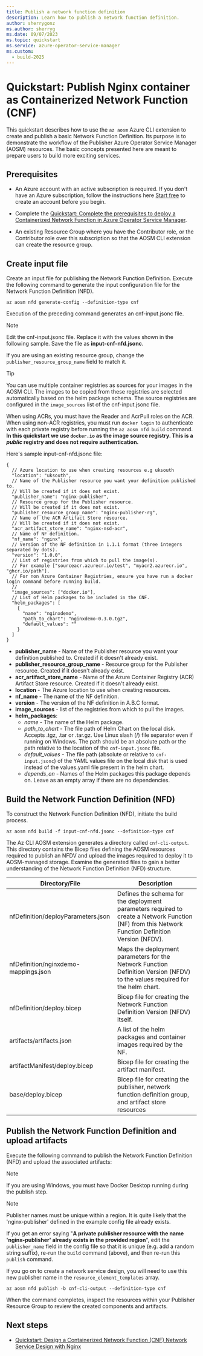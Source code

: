 ```yaml
---
title: Publish a network function definition
description: Learn how to publish a network function definition.
author: sherrygonz
ms.author: sherryg
ms.date: 09/07/2023
ms.topic: quickstart
ms.service: azure-operator-service-manager
ms.custom:
  - build-2025
---
```


# Quickstart: Publish Nginx container as Containerized Network Function (CNF)

This quickstart describes how to use the `az aosm` Azure CLI extension to create and publish a basic Network Function Definition. Its purpose is to demonstrate the workflow of the Publisher Azure Operator Service Manager (AOSM) resources. The basic concepts presented here are meant to prepare users to build more exciting services.

## Prerequisites

- An Azure account with an active subscription is required. If you don't have an Azure subscription, follow the instructions here [Start free](https://azure.microsoft.com/pricing/purchase-options/azure-account?cid=msft_learn) to create an account before you begin.

- Complete the [Quickstart: Complete the prerequisites to deploy a Containerized Network Function in Azure Operator Service Manager](quickstart-containerized-network-function-prerequisites.md).

- An existing Resource Group where you have the Contributor role, or the Contributor role over this subscription so that the AOSM CLI extension can create the resource group.

## Create input file

Create an input file for publishing the Network Function Definition. Execute the following command to generate the input configuration file for the Network Function Definition (NFD).

```azurecli
az aosm nfd generate-config --definition-type cnf
```

Execution of the preceding command generates an cnf-input.jsonc file.

> [!NOTE]
> Edit the cnf-input.jsonc file. Replace it with the values shown in the following sample. Save the file as **input-cnf-nfd.jsonc**.
>
> If you are using an existing resource group, change the `publisher_resource_group_name` field to match it.

> [!TIP]
> You can use multiple container registries as sources for your images in the AOSM CLI. The images to be copied from these registries are selected automatically based on the helm package schema. The source registries are configured in the `image_sources` list of the cnf-input.jsonc file.
>
>When using ACRs, you must have the Reader and AcrPull roles on the ACR. When using non-ACR registries, you must run `docker login` to authenticate with each private registry before running the `az aosm nfd build` command.
> **In this quickstart we use `docker.io` as the image source registry. This is a *public* registry and does not require authentication.**

Here's sample input-cnf-nfd.jsonc file:

```jsonc
{
  // Azure location to use when creating resources e.g uksouth
  "location": "uksouth",
  // Name of the Publisher resource you want your definition published to.
  // Will be created if it does not exist.
  "publisher_name": "nginx-publisher",
  // Resource group for the Publisher resource.
  // Will be created if it does not exist.
  "publisher_resource_group_name": "nginx-publisher-rg",
  // Name of the ACR Artifact Store resource.
  // Will be created if it does not exist.
  "acr_artifact_store_name": "nginx-nsd-acr",
  // Name of NF definition.
  "nf_name": "nginx",
  // Version of the NF definition in 1.1.1 format (three integers separated by dots).
  "version": "1.0.0",
  // List of registries from which to pull the image(s).
  // For example ["sourceacr.azurecr.io/test", "myacr2.azurecr.io", "ghcr.io/path"].
  // For non Azure Container Registries, ensure you have run a docker login command before running build.
  //
  "image_sources": ["docker.io"],
  // List of Helm packages to be included in the CNF.
  "helm_packages": [
    {
      "name": "nginxdemo",
      "path_to_chart": "nginxdemo-0.3.0.tgz",
      "default_values": ""
    }
  ]
}
```

- **publisher_name** - Name of the Publisher resource you want your definition published to. Created if it doesn't already exist.
- **publisher_resource_group_name** - Resource group for the Publisher resource. Created if it doesn't already exist.
- **acr_artifact_store_name** - Name of the Azure Container Registry (ACR) Artifact Store resource. Created if it doesn't already exist.
- **location** - The Azure location to use when creating resources.
- **nf_name** - The name of the NF definition.
- **version** - The version of the NF definition in A.B.C format.
- **image_sources** - list of the registries from which to pull the images.
- **helm_packages**:
  - _name_ - The name of the Helm package.
  - _path_to_chart_ - The file path of Helm Chart on the local disk. Accepts .tgz, .tar or .tar.gz. Use Linux slash (/) file separator even if running on Windows. The path should be an absolute path or the path relative to the location of the `cnf-input.jsonc` file.
  - _default_values_ - The file path (absolute or relative to `cnf-input.jsonc`) of the YAML values file on the local disk that is used instead of the values.yaml file present in the helm chart.
  - _depends_on_ - Names of the Helm packages this package depends on. Leave as an empty array if there are no dependencies.

## Build the Network Function Definition (NFD)

To construct the Network Function Definition (NFD), initiate the build process.

```azurecli
az aosm nfd build -f input-cnf-nfd.jsonc --definition-type cnf
```

The Az CLI AOSM extension generates a directory called `cnf-cli-output`. This directory contains the Bicep files defining the AOSM resources required to publish an NFDV and upload the images required to deploy it to AOSM-managed storage. Examine the generated files to gain a better understanding of the Network Function Definition (NFD) structure.

| Directory/File             | Description                                                                                                                                    |
| -------------------------- | ---------------------------------------------------------------------------------------------------------------------------------------------- |
| nfDefinition/deployParameters.json | Defines the schema for the deployment parameters required to create a Network Function (NF) from this Network Function Definition Version (NFDV). |
| nfDefinition/nginxdemo-mappings.json   | Maps the deployment parameters for the Network Function Definition Version (NFDV) to the values required for the helm chart.       |
| nfDefinition/deploy.bicep              | Bicep file for creating the Network Function Definition Version (NFDV) itself.                                                 |
| artifacts/artifacts.json               | A list of the helm packages and container images required by the NF.                                                               |
| artifactManifest/deploy.bicep          | Bicep file for creating the artifact manifest.                                                                                 |
| base/deploy.bicep                      | Bicep file for creating the publisher, network function definition group, and artifact store resources                         |

## Publish the Network Function Definition and upload artifacts

Execute the following command to publish the Network Function Definition (NFD) and upload the associated artifacts:

> [!NOTE]
> If you are using Windows, you must have Docker Desktop running during the publish step.

> [!NOTE]
> Publisher names must be unique within a region. It is quite likely that the 'nginx-publisher' defined in the example config file already exists.
>
>If you get an error saying "**A private publisher resource with the name 'nginx-publisher' already exists in the provided region**", edit the `publisher_name` field in the config file so that it is unique (e.g. add a random string suffix), re-run the `build` command (above), and then re-run this `publish` command.
>
>If you go on to create a network service design, you will need to use this new publisher name in the `resource_element_templates` array.

```azurecli
az aosm nfd publish -b cnf-cli-output --definition-type cnf
```

When the command completes, inspect the resources within your Publisher Resource Group to review the created components and artifacts.

## Next steps

- [Quickstart: Design a Containerized Network Function (CNF) Network Service Design with Nginx](quickstart-containerized-network-function-network-design.md)
